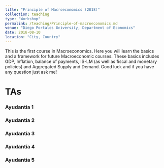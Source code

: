 ```yaml
---
title: "Principle of Macroeconomics (2018)"
collection: teaching
type: "Workshop"
permalink: /teaching/Principle-of-macroeconomics.md
venue: "Diego Portales University, Department of Economics"
date: 2018-08-10
location: "City, Country"
---
```


This is the first course in Macroeconomics. Here you will learn the basics and a framework for future Macroeconomic courses. These basics includes GDP, Inflation, balance of payments, IS-LM (as well as fiscal and monetary policies) and Aggregated Supply and Demand. Good luck and if you have any question just ask me!

TAs
======

### Ayudantía 1


### Ayudantía 2

### Ayudantía 3

### Ayudantía 4

### Ayudantía 5
